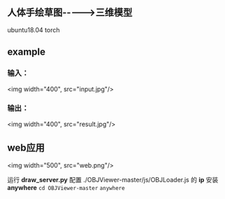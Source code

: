 ## 人体手绘草图----->三维模型
ubuntu18.04 
torch
## example
### 输入：
<img width="400", src="input.jpg"/>

### 输出：
<img width="400", src="result.jpg"/>

## web应用
<img width="500", src="web.png"/>

运行 **draw_server.py**
配置 ./OBJViewer-master/js/OBJLoader.js 的 **ip**
安装 **anywhere**
`cd OBJViewer-master`
`anywhere`
